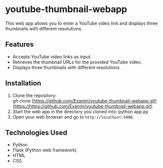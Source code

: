 # youtube-thumbnail-webapp  
  
This web app allows you to enter a YouTube video link and displays three thumbnails with different resolutions.  
  
## Features  
  
- Accepts YouTube video links as input.  
- Retrieves the thumbnail URLs for the provided YouTube video.  
- Displays three thumbnails with different resolutions.  
  
## Installation  
  
1. Clone the repository:  
     git clone [https://github.com/Exanim/youtube-thumbnail-webapp.git](https://https://github.com/Exanim/youtube-thumbnail-webapp.git)
2. Start the web app in the directory you cloned into:
	 python app.py
3. Open your web browser and go to `http://localhost:5000`.

## Technologies Used  

-  Python 
-  Flask (Python web framework) 
-  HTML 
-  CSS
